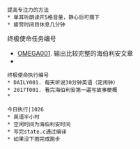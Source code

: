 
```
提高专注力的方法
* 单耳听朗读开5格音量，静心后可摘下
* 疲劳时闭目休息几分钟
```

终极使命任务编号
* [OMEGA001](./omega001.md). 输出比较完整的海伯利安文章
*

```
终极使命执行编号
* DAILY001. 每天听说30分钟英语（定闹钟） 
* 2017T001. 看完海伯利安第一遍写故事梗概
*

今日执行|1026
* 英语半小时
* 空闲时间为海伯利安时间
* 写完state.c通过编译
* 如果没下雨完成跑步
```
